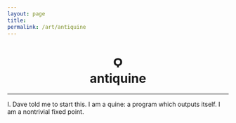 ```yaml
---
layout: page
title: 
permalink: /art/antiquine
---
```


<center>
<h1>
Ϙ<br>
antiquine 
</h1>

<hr>

</center>

I. Dave told me to start this. I am a quine: a program which outputs
itself. I am a nontrivial fixed point.
